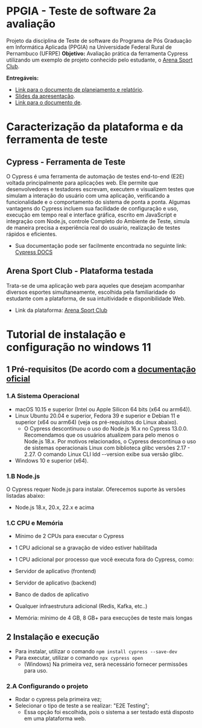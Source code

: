# PPGIA - Teste de software 2a avaliação
Projeto da disciplina de Teste de software do Programa de Pós Graduação em Informática Aplicada (PPGIA) na Universidade Federal Rural de Pernambuco (UFRPE)
**Objetivo:** Avaliação prática da ferramenta Cypress utilizando um exemplo de projeto conhecido pelo estudante, o [Arena Sport Club](https://www.arenasportclub.site/).

**Entregáveis:**
- [Link para o documento de planejamento e relatório](https://docs.google.com/document/d/1H_TRI9qgewez0ir-1ol4siIA7NKLFesZ/edit?usp=sharing&ouid=101682983741799546791&rtpof=true&sd=true).
- [Slides da apresentação](https://www.canva.com/design/DAGWTmXkgHc/zyAPOIrV4jfIhn1O13-Hbg/view?utm_content=DAGWTmXkgHc&utm_campaign=designshare&utm_medium=link&utm_source=editor).
- [Link para o documento de]().

# Caracterização da plataforma e da ferramenta de teste
## Cypress - Ferramenta de Teste
O Cypress é uma ferramenta de automação de testes end-to-end (E2E) voltada principalmente para aplicações web. Ele permite que desenvolvedores e testadores escrevam, executem e visualizem testes que simulam a interação do usuário com uma aplicação, verificando a funcionalidade e o comportamento do sistema de ponta a ponta. Algumas vantagens do Cypress incluem sua facilidade de configuração e uso, execução em tempo real e interface gráfica, escrito em JavaScript e integração com Node.js, controle Completo do Ambiente de Teste, simula de maneira precisa a experiência real do usuário, realização de testes rápidos e eficientes.
- Sua documentação pode ser facilmente encontrada no seguinte link: [Cypress DOCS](https://docs.cypress.io/app/get-started/why-cypress)

## Arena Sport Club - Plataforma testada
Trata-se de uma aplicação web para aqueles que desejam acompanhar diversos esportes simultaneamente, escolhida pela familiaridade do estudante com a plataforma, de sua intuitividade e disponibilidade Web.
- Link da plataforma: [Arena Sport Club](https://www.arenasportclub.site)

# Tutorial de instalação e configuração no windows 11
## 1 Pré-requisitos (De acordo com a [documentação oficial](https://docs.cypress.io/app/get-started/install-cypress#System-requirements)
### 1.A Sistema Operacional
- macOS 10.15 e superior (Intel ou Apple Silicon 64 bits (x64 ou arm64)).
- Linux Ubuntu 20.04 e superior, Fedora 39 e superior e Debian 11 e superior (x64 ou arm64) (veja os pré-requisitos do Linux abaixo).
  - O Cypress descontinuou o uso do Node.js 16.x no Cypress 13.0.0. Recomendamos que os usuários atualizem para pelo menos o Node.js 18.x. Por motivos relacionados, o Cypress descontinua o uso de sistemas operacionais Linux com biblioteca glibc versões 2.17 - 2.27. O comando Linux CLI ldd --version exibe sua versão glibc.
- Windows 10 e superior (x64).

### 1.B Node.js
O Cypress requer Node.js para instalar. Oferecemos suporte às versões listadas abaixo:
- Node.js 18.x, 20.x, 22.x e acima

### 1.C CPU e Memória
- Mínimo de 2 CPUs para executar o Cypress
- 1 CPU adicional se a gravação de vídeo estiver habilitada
- 1 CPU adicional por processo que você executa fora do Cypress, como:
- Servidor de aplicativo (frontend)
- Servidor de aplicativo (backend)
- Banco de dados de aplicativo
- Qualquer infraestrutura adicional (Redis, Kafka, etc..)

- Memória: mínimo de 4 GB, 8 GB+ para execuções de teste mais longas

## 2 Instalação e execução
- Para instalar, utilizar o comando ```npm install cypress --save-dev```
- Para executar, utilizar o comando ```npx cypress open```
  - (Windows) Na primeira vez, será necessário fornecer permissões para uso.

### 2.A Configurando o projeto
- Rodar o cypress pela primeira vez;
- Selecionar o tipo de teste a se realizar: "E2E Testing";  
  - Essa opção foi escolhida, pois o sistema a ser testado está disposto em uma plataforma web.


